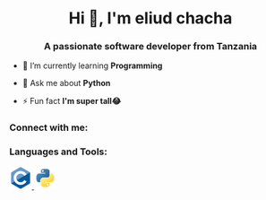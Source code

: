 <h1 align="center">Hi 👋, I'm eliud chacha</h1>
<h3 align="center">A passionate software developer from Tanzania</h3>

- 🌱 I’m currently learning **Programming**

- 💬 Ask me about **Python**

- ⚡ Fun fact **I'm super tall😂**

<h3 align="left">Connect with me:</h3>
<p align="left">
</p>

<h3 align="left">Languages and Tools:</h3>
<p align="left"> <a href="https://www.cprogramming.com/" target="_blank" rel="noreferrer"> <img src="https://raw.githubusercontent.com/devicons/devicon/master/icons/c/c-original.svg" alt="c" width="40" height="40"/> </a> <a href="https://www.python.org" target="_blank" rel="noreferrer"> <img src="https://raw.githubusercontent.com/devicons/devicon/master/icons/python/python-original.svg" alt="python" width="40" height="40"/> </a> </p>

